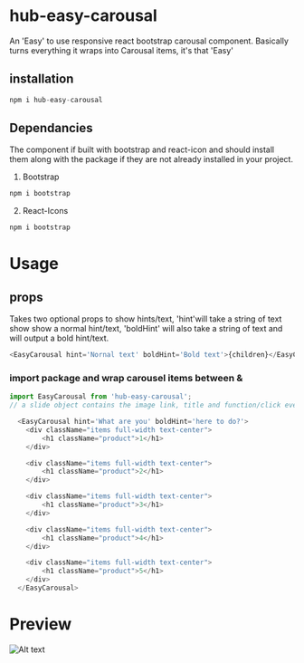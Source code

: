 # hub-easy-carousal

An 'Easy' to use responsive react bootstrap carousal component. Basically turns everything it wraps into Carousal items, it's that 'Easy'



## installation
```javascript
npm i hub-easy-carousal
```

## Dependancies

The component if built with bootstrap and react-icon and should install them along with the package if they are not already installed in your project.

1. Bootstrap
```javascript
npm i bootstrap
```
2. React-Icons
```javascript
npm i bootstrap
```



# Usage

## props

Takes two optional props to show hints/text, 'hint'will take a string of text show show a normal hint/text, 'boldHint' will also take a string of text and will output a <bold>bold</bold> hint/text.

```javascript
<EasyCarousal hint='Nornal text' boldHint='Bold text'>{children}</EasyCarousal>
```

### import package and wrap carousel items between <EasyCarousal> & </EasyCarousal>
```javascript
import EasyCarousal from 'hub-easy-carousal';
// a slide object contains the image link, title and function/click event for when a user clicks on a card

  <EasyCarousal hint='What are you' boldHint='here to do?'>
    <div className="items full-width text-center">
        <h1 className="product">1</h1>      
    </div>

    <div className="items full-width text-center">
        <h1 className="product">2</h1>      
    </div>

    <div className="items full-width text-center">
        <h1 className="product">3</h1>      
    </div>

    <div className="items full-width text-center">
        <h1 className="product">4</h1>      
    </div>

    <div className="items full-width text-center">
        <h1 className="product">5</h1>      
    </div>
  </EasyCarousal>

```

# Preview

![Alt text](https://i.imgur.com/MF3u2mS.png)
